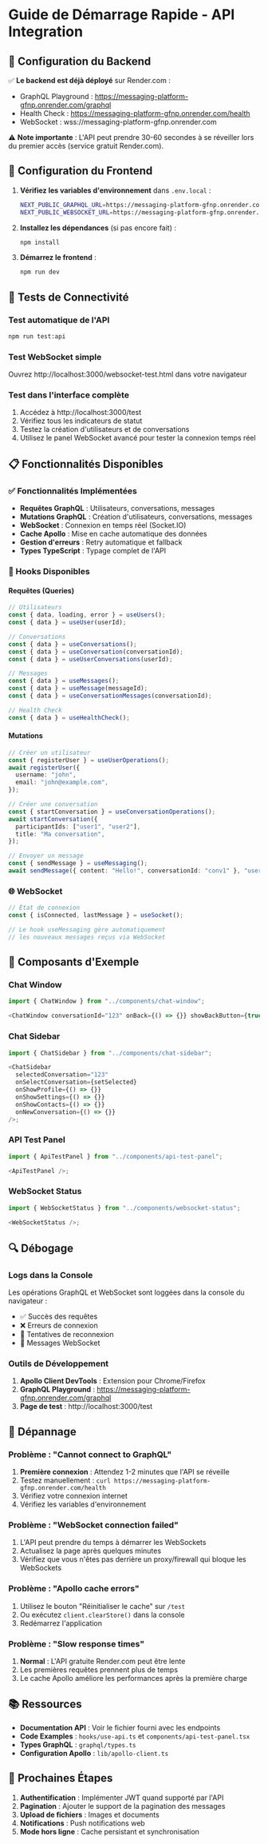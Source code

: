 # Guide de Démarrage Rapide - API Integration

## 🚀 Configuration du Backend

✅ **Le backend est déjà déployé** sur Render.com :

- GraphQL Playground : https://messaging-platform-gfnp.onrender.com/graphql
- Health Check : https://messaging-platform-gfnp.onrender.com/health
- WebSocket : wss://messaging-platform-gfnp.onrender.com

⚠️ **Note importante** : L'API peut prendre 30-60 secondes à se réveiller lors du premier accès (service gratuit Render.com).

## 🔧 Configuration du Frontend

1. **Vérifiez les variables d'environnement** dans `.env.local` :

   ```bash
   NEXT_PUBLIC_GRAPHQL_URL=https://messaging-platform-gfnp.onrender.com/graphql
   NEXT_PUBLIC_WEBSOCKET_URL=https://messaging-platform-gfnp.onrender.com
   ```

2. **Installez les dépendances** (si pas encore fait) :

   ```bash
   npm install
   ```

3. **Démarrez le frontend** :
   ```bash
   npm run dev
   ```

## 🧪 Tests de Connectivité

### Test automatique de l'API

```bash
npm run test:api
```

### Test WebSocket simple

Ouvrez http://localhost:3000/websocket-test.html dans votre navigateur

### Test dans l'interface complète

1. Accédez à http://localhost:3000/test
2. Vérifiez tous les indicateurs de statut
3. Testez la création d'utilisateurs et de conversations
4. Utilisez le panel WebSocket avancé pour tester la connexion temps réel

## 📋 Fonctionnalités Disponibles

### ✅ Fonctionnalités Implémentées

- **Requêtes GraphQL** : Utilisateurs, conversations, messages
- **Mutations GraphQL** : Création d'utilisateurs, conversations, messages
- **WebSocket** : Connexion en temps réel (Socket.IO)
- **Cache Apollo** : Mise en cache automatique des données
- **Gestion d'erreurs** : Retry automatique et fallback
- **Types TypeScript** : Typage complet de l'API

### 🔄 Hooks Disponibles

#### Requêtes (Queries)

```typescript
// Utilisateurs
const { data, loading, error } = useUsers();
const { data } = useUser(userId);

// Conversations
const { data } = useConversations();
const { data } = useConversation(conversationId);
const { data } = useUserConversations(userId);

// Messages
const { data } = useMessages();
const { data } = useMessage(messageId);
const { data } = useConversationMessages(conversationId);

// Health Check
const { data } = useHealthCheck();
```

#### Mutations

```typescript
// Créer un utilisateur
const { registerUser } = useUserOperations();
await registerUser({
  username: "john",
  email: "john@example.com",
});

// Créer une conversation
const { startConversation } = useConversationOperations();
await startConversation({
  participantIds: ["user1", "user2"],
  title: "Ma conversation",
});

// Envoyer un message
const { sendMessage } = useMessaging();
await sendMessage({ content: "Hello!", conversationId: "conv1" }, "userId");
```

### 🌐 WebSocket

```typescript
// État de connexion
const { isConnected, lastMessage } = useSocket();

// Le hook useMessaging gère automatiquement
// les nouveaux messages reçus via WebSocket
```

## 🎯 Composants d'Exemple

### Chat Window

```typescript
import { ChatWindow } from "../components/chat-window";

<ChatWindow conversationId="123" onBack={() => {}} showBackButton={true} />;
```

### Chat Sidebar

```typescript
import { ChatSidebar } from "../components/chat-sidebar";

<ChatSidebar
  selectedConversation="123"
  onSelectConversation={setSelected}
  onShowProfile={() => {}}
  onShowSettings={() => {}}
  onShowContacts={() => {}}
  onNewConversation={() => {}}
/>;
```

### API Test Panel

```typescript
import { ApiTestPanel } from "../components/api-test-panel";

<ApiTestPanel />;
```

### WebSocket Status

```typescript
import { WebSocketStatus } from "../components/websocket-status";

<WebSocketStatus />;
```

## 🔍 Débogage

### Logs dans la Console

Les opérations GraphQL et WebSocket sont loggées dans la console du navigateur :

- ✅ Succès des requêtes
- ❌ Erreurs de connexion
- 🔄 Tentatives de reconnexion
- 📡 Messages WebSocket

### Outils de Développement

1. **Apollo Client DevTools** : Extension pour Chrome/Firefox
2. **GraphQL Playground** : https://messaging-platform-gfnp.onrender.com/graphql
3. **Page de test** : http://localhost:3000/test

## 🚨 Dépannage

### Problème : "Cannot connect to GraphQL"

1. **Première connexion** : Attendez 1-2 minutes que l'API se réveille
2. Testez manuellement : `curl https://messaging-platform-gfnp.onrender.com/health`
3. Vérifiez votre connexion internet
4. Vérifiez les variables d'environnement

### Problème : "WebSocket connection failed"

1. L'API peut prendre du temps à démarrer les WebSockets
2. Actualisez la page après quelques minutes
3. Vérifiez que vous n'êtes pas derrière un proxy/firewall qui bloque les WebSockets

### Problème : "Apollo cache errors"

1. Utilisez le bouton "Réinitialiser le cache" sur `/test`
2. Ou exécutez `client.clearStore()` dans la console
3. Redémarrez l'application

### Problème : "Slow response times"

1. **Normal** : L'API gratuite Render.com peut être lente
2. Les premières requêtes prennent plus de temps
3. Le cache Apollo améliore les performances après la première charge

## 📚 Ressources

- **Documentation API** : Voir le fichier fourni avec les endpoints
- **Code Examples** : `hooks/use-api.ts` et `components/api-test-panel.tsx`
- **Types GraphQL** : `graphql/types.ts`
- **Configuration Apollo** : `lib/apollo-client.ts`

## 🎉 Prochaines Étapes

1. **Authentification** : Implémenter JWT quand supporté par l'API
2. **Pagination** : Ajouter le support de la pagination des messages
3. **Upload de fichiers** : Images et documents
4. **Notifications** : Push notifications web
5. **Mode hors ligne** : Cache persistant et synchronisation
